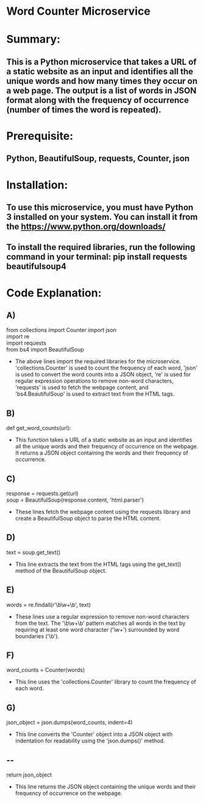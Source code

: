 # Word Counter Microservice

# Summary:
## This is a Python microservice that takes a URL of a static website as an input and identifies all the unique words and how many times they occur on a web      page.      The output is a list of words in JSON format along with the frequency of occurrence (number of times the word is repeated).

# Prerequisite:
## Python, BeautifulSoup, requests, Counter, json

# Installation:
## To use this microservice, you must have Python 3 installed on your system. You can install it from the https://www.python.org/downloads/

## To install the required libraries, run the following command in your terminal:  pip install requests beautifulsoup4


# Code Explanation:
## A)
  from collections import Counter
  import json  
  import re  
  import requests  
  from bs4 import BeautifulSoup  

- The above lines import the required libraries for the microservice. 'collections.Counter' is used to count the frequency of each word, 'json' is used to convert       the word counts into a JSON object, 're' is used for regular expression operations to remove non-word characters, 'requests' is used to fetch the webpage content,     and 'bs4.BeautifulSoup' is used to extract text from the HTML tags.

## B)
 def get_word_counts(url):

- This function takes a URL of a static website as an input and identifies all the unique words and their frequency of occurrence on the webpage. It returns a JSON       object containing the words and their frequency of occurrence.

## C)
 response = requests.get(url)  
 soup = BeautifulSoup(response.content, 'html.parser')  

- These lines fetch the webpage content using the requests library and create a BeautifulSoup object to parse the HTML content.

## D) 
 text = soup.get_text()  

- This line extracts the text from the HTML tags using the get_text() method of the BeautifulSoup object.

## E) 
  words = re.findall(r'\b\w+\b', text)

- These lines use a regular expression to remove non-word characters from the text. The '\b\w+\b' pattern matches all words in the text by requiring at least one         word character ('\w+') surrounded by word boundaries ('\b').

## F)
  word_counts = Counter(words)

- This line uses the 'collections.Counter' library to count the frequency of each word.

## G)
  json_object = json.dumps(word_counts, indent=4)

- This line converts the 'Counter' object into a JSON object with indentation for readability using the 'json.dumps()' method.

## --
return json_object

- This line returns the JSON object containing the unique words and their frequency of occurrence on the webpage.














